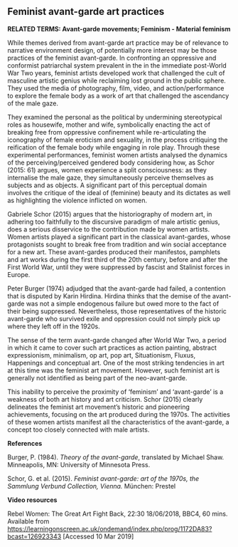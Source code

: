 ## Feminist avant-garde art practices

**RELATED TERMS: Avant-garde movements; Feminism - Material feminism**

While themes derived from avant-garde art practice may be of relevance to narrative environment design, of potentially more interest may be those practices of the feminist avant-garde. In confronting an oppressive and conformist patriarchal system prevalent in the in the immediate post-World War Two years, feminist artists developed work that challenged the cult of masculine artistic genius while reclaiming lost ground in the public sphere. They used the media of photography, film, video, and action/performance to explore the female body as a work of art that challenged the ascendancy of the male gaze.

They examined the personal as the political by undermining stereotypical roles as housewife, mother and wife, symbolically enacting the act of breaking free from oppressive confinement while re-articulating the iconography of female eroticism and sexuality, in the process critiquing the reification of the female body while engaging in role play. Through these experimental performances, feminist women artists analysed the dynamics of the perceiving/perceived gendered body considering how, as Schor (2015: 61) argues, women experience a split consciousness: as they internalise the male gaze, they simultaneously perceive themselves as subjects and as objects. A significant part of this perceptual domain involves the critique of the ideal of (feminine) beauty and its dictates as well as highlighting the violence inflicted on women.

Gabriele Schor (2015) argues that the historiography of modern art, in adhering too faithfully to the discursive paradigm of male artistic genius, does a serious disservice to the contribution made by women artists. Women artists played a significant part in the classical avant-gardes, whose protagonists sought to break free from tradition and win social acceptance for a new art. These avant-gardes produced their manifestos, pamphlets and art works during the first third of the 20th century, before and after the First World War, until they were suppressed by fascist and Stalinist forces in Europe.

Peter Burger (1974) adjudged that the avant-garde had failed, a contention that is disputed by Karin Hirdina. Hirdina thinks that the demise of the avant-garde was not a simple endogenous failure but owed more to the fact of their being suppressed. Nevertheless, those representatives of the historic avant-garde who survived exile and oppression could not simply pick up where they left off in the 1920s.

The sense of the term avant-garde changed after World War Two, a period in which it came to cover such art practices as action painting, abstract expressionism, minimalism, op art, pop art, Situationism, Fluxus, Happenings and conceptual art. One of the most striking tendencies in art at this time was the feminist art movement. However, such feminist art is generally not identified as being part of the neo-avant-garde.

This inability to perceive the proximity of ‘feminism’ and ‘avant-garde’ is a weakness of both art history and art criticism. Schor (2015) clearly delineates the feminist art movement’s historic and pioneering achievements, focusing on the art produced during the 1970s. The activities of these women artists manifest all the characteristics of the avant-garde, a concept too closely connected with male artists.

**References**

Burger, P. (1984). _Theory of the avant-garde_, translated by Michael Shaw. Minneapolis, MN: University of Minnesota Press.

Schor, G. et al. (2015). _Feminist avant-garde: art of the 1970s, the Sammlung Verbund Collection, Vienna._ München: Prestel

**Video resources**

Rebel Women: The Great Art Fight Back, 22:30 18/06/2018, BBC4, 60 mins. Available from https://learningonscreen.ac.uk/ondemand/index.php/prog/1172DA83?bcast=126923343 [Accessed 10 Mar 2019]

